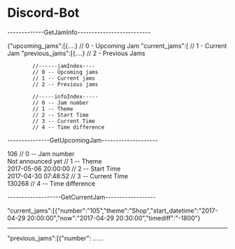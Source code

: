 # Discord-Bot

-------------GetJamInfo--------------------------

{"upcoming_jams":[{....} // 0 - Upcoming Jam
"current_jams":[  		 // 1 - Current Jam
"previous_jams":[{....}  // 2 - Previous Jams


			//------jamIndex----
			// 0 -- Upcoming jams
			// 1 -- Current jams
			// 2 -- Previous jams

			//-----infoIndex-----
			// 0 -- Jam number
			// 1 -- Theme
			// 2 -- Start Time
			// 3 -- Current Time
			// 4 -- Time difference

---------------GetUpcomingJam--------------------

106						// 0 -- Jam number			
Not announced yet		// 1 -- Theme			
2017-05-06 20:00:00		// 2 -- Start Time			
2017-04-30 07:48:52		// 3 -- Current Time			
130268					// 4 -- Time difference

-------------------GetCurrentJam------------------

"current_jams":[{"number":"105","theme":"Shop","start_datetime":"2017-04-29 20:00:00","now":"2017-04-29 20:30:00","timediff":"-1800"}

--------------------------------------------------

"previous_jams":[{"number": ......
